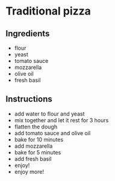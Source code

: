# Traditional pizza

## Ingredients

- flour
- yeast
- tomato sauce
- mozzarella
- olive oil
- fresh basil


## Instructions

- add water to flour and yeast
- mix together and let it rest for 3 hours
- flatten the dough
- add tomato sauce and olive oil
- bake for 10 minutes
- add mozzarella
- bake for 5 minutes
- add fresh basil
- enjoy!
- enjoy more!